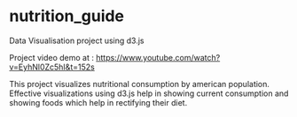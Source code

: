 # nutrition_guide
Data Visualisation project using d3.js

Project video demo at : https://www.youtube.com/watch?v=EyhNl0Zc5hI&t=152s

This project visualizes nutritional consumption by american population.
Effective visualizations using d3.js help in showing current consumption and showing foods which help in rectifying their diet.
